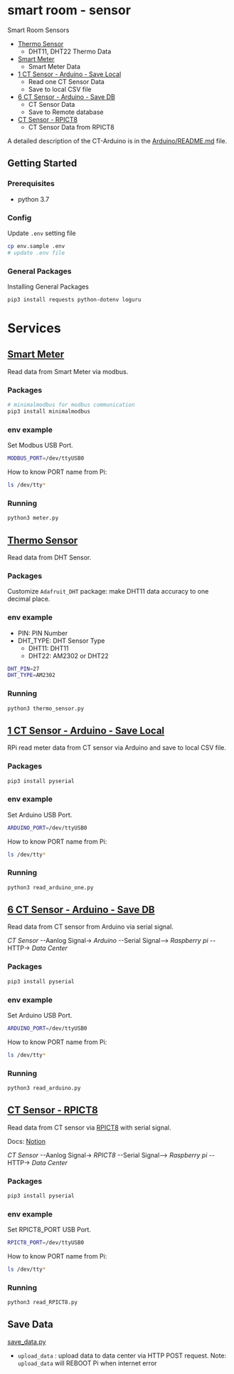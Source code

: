 # smart room - sensor

Smart Room Sensors

+ [Thermo Sensor](./thermo_sensor.py)
    + DHT11, DHT22 Thermo Data
+ [Smart Meter](./meter.py)
    + Smart Meter Data
+ [1 CT Sensor - Arduino - Save Local](./read_arduino_one.py)
    + Read one CT Sensor Data
    + Save to local CSV file
+ [6 CT Sensor - Arduino - Save DB](./read_arduino.py)
    + CT Sensor Data
    + Save to Remote database
+ [CT Sensor - RPICT8](./read_RPICT8.py)
    + CT Sensor Data from RPICT8

A detailed description of the CT-Arduino is in the [Arduino/README.md](./Arduino/README.md) file.

## Getting Started

### Prerequisites

- python 3.7

### Config

Update `.env` setting file
```sh
cp env.sample .env
# update .env file
```

### General Packages

Installing General Packages
```sh
pip3 install requests python-dotenv loguru
```

# Services

## [Smart Meter](./meter.py)
Read data from Smart Meter via modbus.

### Packages
```sh
# minimalmodbus for modbus communication
pip3 install minimalmodbus
```

### env example
Set Modbus USB Port.

```sh
MODBUS_PORT=/dev/ttyUSB0
```

How to know PORT name from Pi:
```sh
ls /dev/tty*
```


### Running
```sh
python3 meter.py
```

## [Thermo Sensor](./thermo_sensor.py)
Read data from DHT Sensor.

### Packages
Customize `Adafruit_DHT` package: make DHT11 data accuracy to one decimal place.


### env example
+ PIN: PIN Number
+ DHT_TYPE: DHT Sensor Type
    + DHT11: DHT11
    + DHT22: AM2302 or DHT22

```sh
DHT_PIN=27
DHT_TYPE=AM2302
```

### Running
```sh
python3 thermo_sensor.py
```


## [1 CT Sensor - Arduino - Save Local](./read_arduino_one.py)

RPi read meter data from CT sensor via Arduino and save to local CSV file.

### Packages
```sh
pip3 install pyserial
```

### env example
Set Arduino USB Port.

```sh
ARDUINO_PORT=/dev/ttyUSB0
```

How to know PORT name from Pi:
```sh
ls /dev/tty*
```

### Running
```sh
python3 read_arduino_one.py
```


## [6 CT Sensor - Arduino - Save DB](./read_arduino.py)
Read data from CT sensor from Arduino via serial signal.

*CT Sensor* --Aanlog Signal-> *Arduino* --Serial Signal--> *Raspberry pi* --HTTP-> *Data Center*

### Packages
```sh
pip3 install pyserial
```

### env example
Set Arduino USB Port.

```sh
ARDUINO_PORT=/dev/ttyUSB0
```

How to know PORT name from Pi:
```sh
ls /dev/tty*
```


### Running
```sh
python3 read_arduino.py
```

## [CT Sensor - RPICT8](./read_RPICT8.py)
Read data from CT sensor via [RPICT8](http://lechacal.com/wiki/index.php/RPICT8) with serial signal.

Docs: [Notion](https://www.notion.so/netdb/61b89b8fcd374ef1996bd712f8778a6e)

*CT Sensor* --Aanlog Signal-> *RPICT8* --Serial Signal--> *Raspberry pi* --HTTP-> *Data Center*

### Packages
```sh
pip3 install pyserial
```

### env example
Set RPICT8_PORT USB Port.

```sh
RPICT8_PORT=/dev/ttyUSB0
```

How to know PORT name from Pi:
```sh
ls /dev/tty*
```


### Running
```sh
python3 read_RPICT8.py
```

## Save Data

[save_data.py](./save_data.py)

+ `upload_data` : upload data to data center via HTTP POST request.
    Note: `upload_data` will REBOOT Pi when internet error
